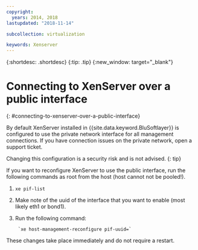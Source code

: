 ```yaml
---
copyright:
  years: 2014, 2018
lastupdated: "2018-11-14"

subcollection: virtualization

keywords: Xenserver
---
```

{:shortdesc: .shortdesc}
{:tip: .tip}
{:new_window: target="_blank"}

# Connecting to XenServer over a public interface
{: #connecting-to-xenserver-over-a-public-interface}

By default XenServer installed in {{site.data.keyword.BluSoftlayer}} is configured to use the private network interface for all management connections. If you have connection issues on the private network, open a support ticket.

Changing this configuration is a security risk and is not advised.
{: tip}

If you want to reconfigure XenServer to use the public interface, run the following commands as root from the host (host cannot not be pooled!).

1. `xe pif-list`

2. Make note of the uuid of the interface that you want to enable (most likely eth1 or bond1).

3. Run the following command:

        `xe host-management-reconfigure pif-uuid=`

These changes take place immediately and do not require a restart.
